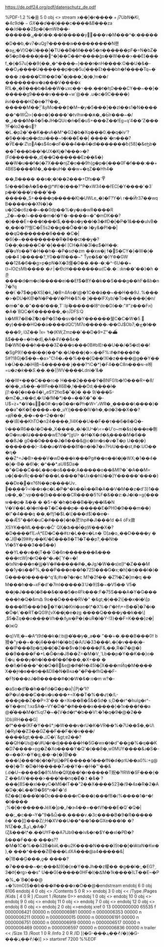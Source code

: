 https://de.pdf24.org/pdf/datenschutz_de.pdf

%PDF-1.2 %�쏢 5 0 obj &lt;&gt; stream x��\]�r$����+j7UbN�Ki,�4c9d�-GX��d��(��$�c����&B���za ��/dۡ���2$p�{�mWծ��-������ݷ��\\��:��I�����y�ً���v�M���^�:������D��b,�v7�uQջ?�����ຨ���������N뢛�aڿ;�V}Q�U���\]�TU��B�M���5�n������pF�=N�bZ��5�p8����j��޹^�\]��C��Ի����ĝs��W���&gt;��E\[���f\_�{�57u\[��ז���{~����^�\_��}9�nH����:O��U�&�-��Oܯ����U������p�q�5u\]���Et���bh�f����Tq~���� z����͛CW��0�՞�j���\_֮�j�݊,m��/�������w�a���V����x R1L�\_�8���b�&��W�⚺xc��܌��.��t�ԧO���CY��~��\]������g9����v����+w\`@�� .u�c�9C����}йvl����HZ�e�??��\_ �����M��⡋&yϺo���ߐ�M~�y�5���\]��zl��s1�N������^�WѼ&gt;{��e�\]����'�tvlhw��ѫ�\_�Ӹr���~�/�ݰ���M�4�5�JH�QUc�ń�E�uS+���Z��!Eg+q'4��'Z���?F�Io2��s΁?�L.�p2�'��K��vA�M^�G2�b�Xq���0.��q�iv'?�6��i�q��dzui���~t�i��E��| ����\`�n���?�ӲE��:Z\\o׮A�s$4o�oF�͑��4��4�dl�������ƀ{58\]�&eϦb���T���b��!�UX�Kj�?���&gt;�?(Fd������\_d\[��Q������Ez��&�}��W�u��f�{�7X���njZ�o��9h{g�p�{���0F�f���:��+4B6S����M�\_���uH� ��w+�qZ��Hh4�

��,B���� ��s�;�!��2���+Ʊfs߾\`�� /5���B�Α�$��@\*\#\\!�(���?"P�xW34��ȓEC\[�Y����'�3\` p��!���\\r���'�� �����\_S+����q�����K)�UWLe\_�)�F?Y�\\ r��Ӥr37��wq B����ɐ��XN�}� u�\]Q�c6z��~�ֵ�0ɗp��%�y�a�wR����R \_Z�~��/~����m�!�Y�-����=�"�mDK��?�)���E=���t���l$,�ͬ��a�y��I�3�\#D�\[�P�1&���ulvB��,��i�??뭟C�Ë5s2��g��Ǒ��\\� I�y&�PI��|��qQ�������6��� �C�|�6{�~���������R�8��ct��y�?G��;�a���C�'�\[���I \[CH�AI�3ī�ܧ$�H��: �͝�uYo��Y�H��h�-�P�sԺ�zm ��xw�j f�൥S�CY�}�W�(� q��4 )�����?,Y0��W���~" Ťye�&�'�}YՓ�GW ��12&�6��g&gt;p�pN�X�3㒗�0��.��-�:�^-6U��+¤~lOԸsMb���� �҂׀�ҼcH�������ѡ(C�.�ঃkn��'��}�h � 춘����d�m�cI�����ei��Ef$�BY��k��S���g��hF�&b�n7�?q ��\`�7$�g�XS\[�k\_I�B=4As�\\@�1C��ӓ��~��H��9J܅%����&gt;�DU�K@�N�P��V�PH�&%� \]���lFXyb/�To�����\[�n/�m�"�,�"���!���,T\`:Ipؕ������I8^de�D(��:"\#"z���Fא}�A�\`BQC�K������\_�ᩓDFS:Q k�MR7�Ƀ�Zޮ�z�P�S1��sv�6�Y������쥁C�C�W�׎ 5 �y)����HQ��a����dQCˡ}M7o�����ޚ��OJ$Ob7;�ڇ�I�����ۯ9 IʖZ�� آx= Ϡ�(KW,Zmz��'��D�9+Z"�⛴&$���=�In�d\],�A�4V��&є� B�WN\[���h����3Z���s���0B\#bIEr��U��/�5�d)��!�SgP9}!���i��(��\*�:�U���)�&gt;:��F%:\#�\#���\#� S\#?!8Gj�$��~�a&gt;"C!4�ވ��%���\[Q��!XI�z����@g��Y��k�Ú��J�iH顔~&������ j���?ˣiC�\*}�F4��C8n���ɴ-e哬=u$�z�k��S.��.$��\]|WV����Ldni�'&�

I��W\*���C���ro� H���2�$�%���@Y���8�Q�G/-��:Õq%ɭ�{ ���oy���ҭ\`b��d �cvBɈ��KmB=}3��i�'�&�$��߉�BNFG!b�!0���R+�8/�l��\_x&��-�WFe��X6B�,!���Od;����l� j\]!:��\[�e��4�\\رeSY2fю$�˟�}� �� 9/���Б-�mZ�\_x��d,�:U�!M�\*)��+��X�"�\`�-U$=z+\*�V�ɕ�ٕ�0\#:�ү�0��r�Ph�W='ޖWR�˽�����\\����)���a"�K�E����+��\_uY/j����lV�h�,�d�3��X��?=ԭR��\_��=��&lt;2��r�/��\\B)��KhTO�n24����,)I4K��U��F��τ��6�8�Q�-ѷ���Я6��/�O��\_X����\_�/�\]U˄�\\&lt;=�U'o~m�&s{���e�刪�O�xu�iԱ�����wE?d�\*\[gU&gt; �H�X�d�&̝����M�6�� ��8J� g0��0����J�II���&@c�bn�s�v�T�p U��j�}�������}-:&��u�W���8f�n�i�7�v7ǶU���st,\#�:UO���դ� ��Z^=J�B&gt;���V�wD���k���Pg\#��e��I�j�WX;�1��4��\[�-B� �6!�; �^��\*.aU8$Da� �"�G��C��L��o�o&���;A�����o��&Ml?�ˆ�A��M= u�\[��vRҁ���F���L����?�Ux��hU��\]Y�����'����}��De�ֶ޵�x?6N��z����Uv۔��֖��޷؇=l��s�c�L�P�^�k��ǩ��R�A��V�M��z�d'3}1��u��\_�߮vp���\]b���i��CR����5%F�&��z:�J�i�&gt;g{���w��p� &�� � �5+�'�h�b��B�ؓ�y��l&�N V�V��L�I�nl��T�C���p�-�����E�PH0�9���m��}�l"�4���q ��,�f!j1�$L�\[���d$¦��e�-��Ǽ5"��K�uC�\#���}�t�昃\\hp\#�JI���!d �4 óFx鼐XSYK��ML���v�Č' QҲ�Ֆ��Ī�p֤W���X�?�D����f1\[ޛA֣\*ED�C��\#٤r�L��v�Ln� Ό\[a�o\_��D����y � �.֡J@�\]9\#\#y:��K/�E���8�T1�T��p?,��Nt� Vl�5Y���3��$��}��YL��v��ϳT��\`G�6n�������&��� ���rcW|r�rQ��^�ޖ�\[\`Y�=�!�txNn���n�Ϣ�V�\#�����\#�\_�Jg/�W��s)e\[I^�Z���M ��1y�s��F%,���P���e��f�72Sl���G�x;�h\]�ӆ���I�(�G����t�����^q'&;\#x�?�r�ϲ M?�2f�� �Z?l�Z�\]m�q �� M���h��~xF�d'�7mI�����3˙U�9\]$�~�V5�� V5� ��j�J���(�8��&�i��5�e4Fk���:F�75S���A�Y�G������h�Q�&m߷ 9o��D����RV�" �&gt;�)��2\[��x�i�\[p ܽ����R5���9��Y�U�KnI�ae�\*�X%�ᒔ�H\*=B��̅(�7�i��Ӧ�\`��RT�QG9\[vX��j�e�zg ����Q����y��k��\] ,$5�Zq��o����Vh��Ԡw�P�{�սR�I�Y-!3}��F=K���}z�| �)ѥQ

�q}V8,�~�AՂ9d��k�/:b@�̽��y�\_a�� "��+�.���ִB���0ߌ b猾�"y��+�:�j4���H�l�b(\[�A/U�33���\\.�{�v���j�-��lP���8p�ݎj��\[�Z��$v�}t����jF&,��,R�i7�@�}��9����F�\*L�Ĝ�n�J8��Z=�M�V˾'Lb��p�Y��K��}o� E�ɥ ���y�h�I���f��f���,�X+�� � ��l\\�6���^�)�O�B͹&e@�\#�̓H�45l�|X���mӤq�M���� X��Ԩ�ʙ��פ��&D8�N�Bጳa�"�P��fhQ��F-�FŅ���zJ�B�����\#�)�W�&�:o�m w?�-

�aSo�d!̊��h��Fd�G�p�a|\\|Pj�֏?�P�u\\���C��u�u���\*~X��T�%��߄(�/L-���ց��Z��P=3'�� �=Xo��B�Š&�Sժ� s;D��r^�һuIg�r^-�Y��m(\`!:xƨ$A�~VY�D�\*�\#����x�����}�1x���f��a @�̊���M�t%q!7�~�\[V�d�t\*�b��V!:�1�q�9�@�2�� )Db}RH���G|�f\*���{KF�Y��š\*;i�W���v�rU�K�VR��%�7U��$�,�U\[�Ryl��Z3��GZ��F��F�/�v���/����&gt;���ݢC�\`&gt;ɐ2��?��QH�Us@�\#U�r�dj�����H�5G�wx�t�d"��g�%�q��K�D7����=pg�Z�Xo����Y�Q'�(��8�,w0MUY����&ɹ�S�-�=��X=�Y�g,��-�{�|@�� ���\]���ߌ�)�t�Pp\]�PE�����1���fN�d�p˦U��a0%:+g@��}�Tr �D�H�����7ޘ��Y�=�H�"'��&(.d�U~����$�8%Me�QXԬ��!�r�����T貺�?IRW�SF���{� Z ��6ʎV����&gt;���!��nq�Ɇ�.t �&� ?���\[ܵ8S��xl��yC�M6�lT��"2��X����52Ȝ�/9�4a�R�2�A�D�;�L��!9�$6\*n�F�'d 6Ζ��\[{���ͣ�l�Dc������rC���)���fB�/%����1�˅�!�t���� ;%�\[�r�����JéX�|p�\_ř�ɝ4��=��tVf���E�Qֹ\`�Q�|��;\_�c��~Y�"9�&ּѽ��.����v.�3c����B�9�R����� ӗ�'��\]\[)���Z/;H�XV��U��\*��1��GXe���l� �?N1Z��\_$ي\_�A�7 (Ȥ&���\*�.��UYF��A7lJbѲ��iv&�r�$Ƴ��xl�PƉ�?&���F��:� ���s??�M�1C�%��ő2B�bӥL��u2K����N����)5t��\[�ѨtaN�Kw�},� ���^����Z@���LdXA���@a4�����&|�|1B��Ģ���,ϙ� ����?�7�����~�r;���&)9\]�{e�Y��Jh��z權�� �g��ӏ�;,�EG?ۣ3�Ϸ\[�rg&gt;��s" U��G(�����0HF�l(�ՃM�1k����)LT��E~�P �%\_�\`B�\[��@ +�%tmO\]S��b���\#����x�O��@�endstream endobj 6 0 obj 6106 endobj 4 0 obj &lt;&gt; /Contents 5 0 R &gt;&gt; endobj 3 0 obj &lt;&lt; /Type /Pages /Kids \[ 4 0 R \] /Count 1 /Rotate 0&gt;&gt; endobj 1 0 obj &lt;&gt; endobj 10 0 obj &lt;&gt; endobj 9 0 obj &lt;&gt; endobj 11 0 obj &lt;&gt; endobj 7 0 obj &lt;&gt; endobj 12 0 obj &lt;&gt; endobj 8 0 obj &lt;&gt; endobj 2 0 obj &lt;&gt;endobj xref 0 13 0000000000 65535 f 0000006421 00000 n 0000006981 00000 n 0000006353 00000 n 0000006211 00000 n 0000000015 00000 n 0000006191 00000 n 0000006751 00000 n 0000006919 00000 n 0000006517 00000 n 0000006469 00000 n 0000006597 00000 n 0000006836 00000 n trailer &lt;&lt; /Size 13 /Root 1 0 R /Info 2 0 R /ID \[(�G-���ܔ��ᙻ/�)(�G-���ܔ��ᙻ/�)\] &gt;&gt; startxref 7200 %%EOF
